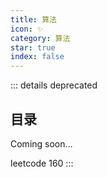 ```yaml
---
title: 算法
icon: ✨
category: 算法
star: true
index: false
---
```


<AutoCatalog />

::: details deprecated
## 目录

Coming soon…

leetcode 160
:::